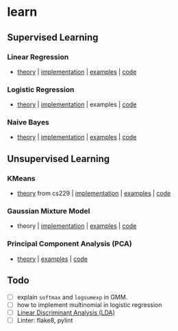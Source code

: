 # learn

## Supervised Learning

### Linear Regression

- [theory](https://nickyfoto.github.io/blog/entries/linear-regression) | [implementation](https://github.com/nickyfoto/learn/blob/master/linear_regression.ipynb) | [examples](https://github.com/nickyfoto/learn/blob/master/linear_regression_example.ipynb) | [code](https://github.com/nickyfoto/learn/blob/master/lm.py)

### Logistic Regression

- [theory](https://nickyfoto.github.io/blog/entries/logistic-regression) | [implementation](https://github.com/nickyfoto/learn/blob/master/logistic_regression.ipynb) | examples | [code](https://github.com/nickyfoto/learn/blob/master/lr.py)

### Naive Bayes

- [theory](https://nickyfoto.github.io/blog/entries/naive-bayes) | [implementation](https://github.com/nickyfoto/learn/blob/master/naive_bayes.ipynb) | [examples](https://github.com/nickyfoto/learn/blob/master/naive_bayes_examples.ipynb) | [code](naive_bayes.py)

## Unsupervised Learning

### KMeans

- [theory](http://cs229.stanford.edu/notes/cs229-notes7a.pdf) from cs229 | [implementation](https://github.com/nickyfoto/learn/blob/master/kmeans.ipynb) | [examples](https://github.com/nickyfoto/learn/blob/master/kmeans_example.ipynb) | [code](https://github.com/nickyfoto/learn/blob/master/kmeans.py)

### Gaussian Mixture Model

- theory | [implementation](https://github.com/nickyfoto/learn/blob/master/gmm.ipynb) | [examples](https://github.com/nickyfoto/learn/blob/master/gmm_example.ipynb) | [code](https://github.com/nickyfoto/learn/blob/master/gmm.py)

### Principal Component Analysis (PCA)

- [theory](https://nickyfoto.github.io/blog/entries/svd) | [examples](https://github.com/nickyfoto/learn/blob/master/pca_example.ipynb) | [code](https://github.com/nickyfoto/learn/blob/master/pca_example.ipynb)

## Todo

- [ ] explain `softmax` and `logsumexp` in GMM.
- [ ] how to implement multinomial in logistic regression
- [ ] [Linear Discriminant Analysis (LDA)](https://web.stanford.edu/~hastie/Papers/ESLII.pdf)
- [ ] Linter: flake8, pylint